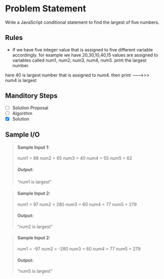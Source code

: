# Problem Statement   

Write a JavaScript conditional statement to find the largest of five numbers.

## Rules
* If we have five integer value that is assigned to five different variable accordingly. for example we have
20,30,10,40,15 values are assigned to variables called num1, num2, num3, num4, num5. print the largest number.

here 40 is largest number that is assigned to num4.
then print --->>> num4 is largest

## Manditory Steps

- [ ] Solution Proposal
- [ ] Algorithm
- [x] Solution

## Sample I/O

> #### Sample Input 1:
> num1 = 88
> num2 = 65
> num3 = 40
> num4 = 55
> num5 = 62
>
>
> ##### Output:
> “num1 is largest”

> #### Sample Input 2:
> num1 = 97
> num2 = 280
> num3 = 60 
> num4 = 77
> num5 = 279
>
> #### Output:
> “num2 is largest”

> #### Sample Input 2:
> num1 = -97
> num2 = -280
> num3 = 60 
> num4 = 77
> num5 = 279
>
> #### Output:
> “num5 is largest”